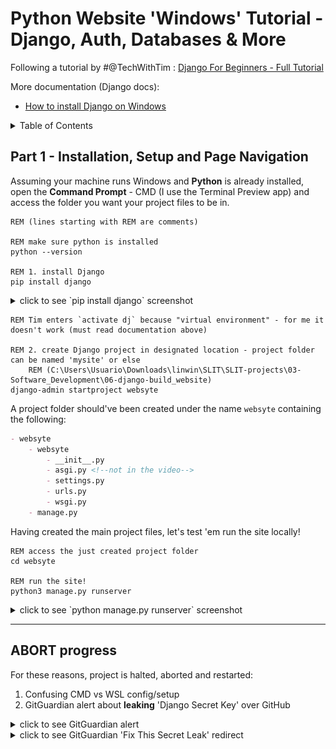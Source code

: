 # Python Website 'Windows' Tutorial - Django, Auth, Databases & More

Following a tutorial by #@TechWithTim : [Django For Beginners - Full Tutorial](https://youtu.be/sm1mokevMWk)

More documentation (Django docs):

- [How to install Django on Windows](https://docs.djangoproject.com/en/4.1/howto/windows/) <!-- Relevant because `activate dj` didn't work for me so I defo should read about the **'virtual environment'** config -->

<details>
<summary>Table of Contents</summary>

- [Python Website 'Windows' Tutorial - Django, Auth, Databases & More](#python-website-windows-tutorial---django-auth-databases--more)
  - [Part 1 - Installation, Setup and Page Navigation](#part-1---installation-setup-and-page-navigation)
  - [ABORT progress](#abort-progress)

</details>

## Part 1 - Installation, Setup and Page Navigation

Assuming your machine runs Windows and **Python** is already installed, open the **Command Prompt** - CMD (I use the Terminal Preview app) and access the folder you want your project files to be in.

<!-- ??
Bear in mind CMD must be used (ie. WSL's ZSH doesn't work) since machine runs Windows_10
Although `python3 --version` works fine, after installing Django via CMD (`pip install django`)
running `python3 -m django --version` in WSL's ZSH returns "/usr/bin/python3: No module named django
-->

```CMD
REM (lines starting with REM are comments)

REM make sure python is installed
python --version

REM 1. install Django
pip install django
```
<details>
<summary>click to see `pip install django` screenshot</summary>

![pip_install_django](/SLIT-projects/03-Software_Development/06-django-build_website/images/part1-pip_install_django.PNG)
</details>

```CMD
REM Tim enters `activate dj` because "virtual environment" - for me it doesn't work (must read documentation above)

REM 2. create Django project in designated location - project folder can be named 'mysite' or else
    REM (C:\Users\Usuario\Downloads\linwin\SLIT\SLIT-projects\03-Software_Development\06-django-build_website)
django-admin startproject websyte
```
A project folder should've been created under the name `websyte` containing the following:
```markdown
- websyte
    - websyte
        - __init__.py
        - asgi.py <!--not in the video-->
        - settings.py
        - urls.py
        - wsgi.py
    - manage.py 
```

Having created the main project files, let's test 'em run the site locally!

```CMD
REM access the just created project folder 
cd websyte

REM run the site!
python3 manage.py runserver
```

<details>
<summary>click to see `python manage.py runserver` screenshot</summary>

![python_manage.py_runserver](/SLIT-projects/03-Software_Development/06-django-build_website/images/part1-python_managepy_runserver.PNG)
</details>

---

## ABORT progress

For these reasons, project is halted, aborted and restarted:

1. Confusing CMD vs WSL config/setup
2. GitGuardian alert about **leaking** 'Django Secret Key' over GitHub

<details>
<summary>click to see GitGuardian alert</summary>

![GitGuardian leak alert](/SLIT-projects/03-Software_Development/06-django-build_website/images/issue-git_key_exposed.PNG)
</details>

<details>
<summary>click to see GitGuardian 'Fix This Secret Leak' redirect</summary> 

![GitGuardian auth](/SLIT-projects/03-Software_Development/06-django-build_website/images/issue--GitGuardian-auth.PNG)
</details>

